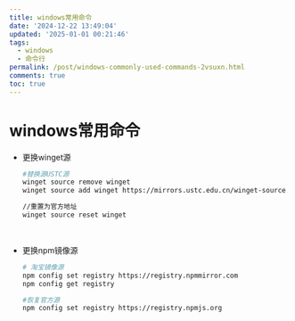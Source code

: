 ```yaml
---
title: windows常用命令
date: '2024-12-22 13:49:04'
updated: '2025-01-01 00:21:46'
tags:
  - windows
  - 命令行
permalink: /post/windows-commonly-used-commands-2vsuxn.html
comments: true
toc: true
---
```


# windows常用命令

* 更换winget源

  ```bash
  #替换源USTC源
  winget source remove winget
  winget source add winget https://mirrors.ustc.edu.cn/winget-source

  //重置为官方地址
  winget source reset winget
  ```

‍

* 更换npm镜像源

  ```bash
  # 淘宝镜像源
  npm config set registry https://registry.npmmirror.com
  npm config get registry

  #恢复官方源
  npm config set registry https://registry.npmjs.org
  ```

‍
